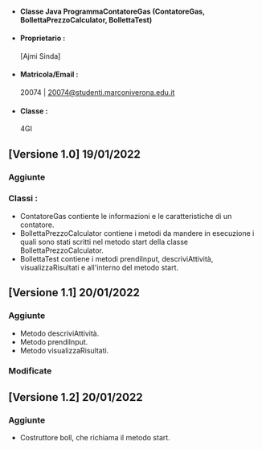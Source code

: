 - #### Classe Java ProgrammaContatoreGas (ContatoreGas, BollettaPrezzoCalculator, BollettaTest)<br />
- #### Proprietario :
    [Ajmi Sinda]
- #### Matricola/Email :
    20074 | 20074@studenti.marconiverona.edu.it
- #### Classe :
    4GI

## [Versione 1.0] 19/01/2022

### Aggiunte

### Classi : 
- ContatoreGas contiente le informazioni e le caratteristiche di un contatore.<br />
- BollettaPrezzoCalculator contiene i metodi da mandere in esecuzione i quali sono stati scritti nel metodo start della classe BollettaPrezzoCalculator.
- BollettaTest contiene i metodi prendiInput, descriviAttività, visualizzaRisultati e all'interno del metodo start.

## [Versione 1.1] 20/01/2022

### Aggiunte

- Metodo descriviAttività. 
- Metodo prendiInput.
- Metodo visualizzaRisultati.

### Modificate

## [Versione 1.2] 20/01/2022

### Aggiunte

- Costruttore boll, che richiama il metodo start.
